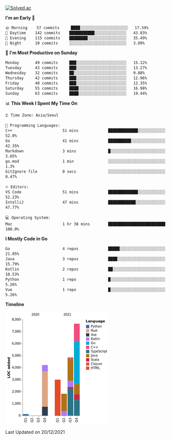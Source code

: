 [![Solved.ac](http://mazassumnida.wtf/api/v2/generate_badge?boj=kuckjwi)](https://solved.ac/kuckjwi)
<!--START_SECTION:waka-->
**I'm an Early 🐤** 

```text
🌞 Morning    57 commits     ████░░░░░░░░░░░░░░░░░░░░░   17.59% 
🌆 Daytime    142 commits    ███████████░░░░░░░░░░░░░░   43.83% 
🌃 Evening    115 commits    ████████░░░░░░░░░░░░░░░░░   35.49% 
🌙 Night      10 commits     ░░░░░░░░░░░░░░░░░░░░░░░░░   3.09%

```
📅 **I'm Most Productive on Sunday** 

```text
Monday       49 commits     ███░░░░░░░░░░░░░░░░░░░░░░   15.12% 
Tuesday      43 commits     ███░░░░░░░░░░░░░░░░░░░░░░   13.27% 
Wednesday    32 commits     ██░░░░░░░░░░░░░░░░░░░░░░░   9.88% 
Thursday     42 commits     ███░░░░░░░░░░░░░░░░░░░░░░   12.96% 
Friday       40 commits     ███░░░░░░░░░░░░░░░░░░░░░░   12.35% 
Saturday     55 commits     ████░░░░░░░░░░░░░░░░░░░░░   16.98% 
Sunday       63 commits     ████░░░░░░░░░░░░░░░░░░░░░   19.44%

```


📊 **This Week I Spent My Time On** 

```text
⌚︎ Time Zone: Asia/Seoul

💬 Programming Languages: 
C++                      51 mins             █████████████░░░░░░░░░░░░   52.0% 
Go                       41 mins             ██████████░░░░░░░░░░░░░░░   42.35% 
Markdown                 3 mins              █░░░░░░░░░░░░░░░░░░░░░░░░   3.65% 
go.mod                   1 min               ░░░░░░░░░░░░░░░░░░░░░░░░░   1.3% 
GitIgnore file           0 secs              ░░░░░░░░░░░░░░░░░░░░░░░░░   0.47%

🔥 Editors: 
VS Code                  51 mins             █████████████░░░░░░░░░░░░   52.23% 
IntelliJ                 47 mins             ████████████░░░░░░░░░░░░░   47.77%

💻 Operating System: 
Mac                      1 hr 38 mins        █████████████████████████   100.0%

```

**I Mostly Code in Go** 

```text
Go                       4 repos             █████░░░░░░░░░░░░░░░░░░░░   21.05% 
Java                     3 repos             ████░░░░░░░░░░░░░░░░░░░░░   15.79% 
Kotlin                   2 repos             ██░░░░░░░░░░░░░░░░░░░░░░░   10.53% 
Python                   1 repo              █░░░░░░░░░░░░░░░░░░░░░░░░   5.26% 
Vue                      1 repo              █░░░░░░░░░░░░░░░░░░░░░░░░   5.26%

```


**Timeline**

![Chart not found](https://raw.githubusercontent.com/kuckjwi0928/kuckjwi0928/master/charts/bar_graph.png) 


 Last Updated on 20/12/2021
<!--END_SECTION:waka-->
